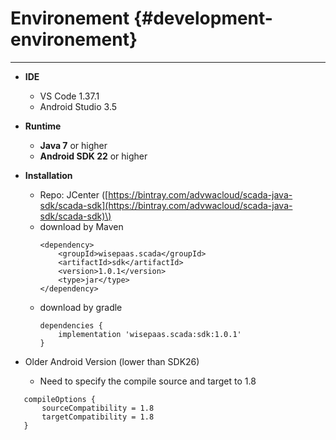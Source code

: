 # Environement {#development-environement}

---

* **IDE**
  * VS Code 1.37.1
  * Android Studio 3.5 
* **Runtime**
  * **Java 7** or higher
  * **Android SDK 22** or higher
* **Installation**
  * Repo: JCenter \([https://bintray.com/advwacloud/scada-java-sdk/scada-sdk](https://bintray.com/advwacloud/scada-java-sdk/scada-sdk)\)
  * download by Maven
    ```
    <dependency>
        <groupId>wisepaas.scada</groupId>
        <artifactId>sdk</artifactId>
        <version>1.0.1</version>
        <type>jar</type>
    </dependency>
    ```
  * download by gradle
    ```
    dependencies {
        implementation 'wisepaas.scada:sdk:1.0.1'
    }
    ```

 * Older Android Version (lower than SDK26)
   * Need to specify the compile source and target to 1.8
 ```
    compileOptions {
        sourceCompatibility = 1.8
        targetCompatibility = 1.8
    }
 ```



